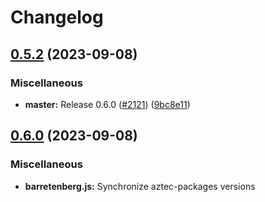 # Changelog

## [0.5.2](https://github.com/AztecProtocol/aztec-packages/compare/barretenberg.js-v0.5.1...barretenberg.js-v0.5.2) (2023-09-08)


### Miscellaneous

* **master:** Release 0.6.0 ([#2121](https://github.com/AztecProtocol/aztec-packages/issues/2121)) ([9bc8e11](https://github.com/AztecProtocol/aztec-packages/commit/9bc8e11ec4598c54d2c8f37c9f1a38ad90148f12))

## [0.6.0](https://github.com/AztecProtocol/aztec-packages/compare/barretenberg.js-v0.5.1...barretenberg.js-v0.6.0) (2023-09-08)


### Miscellaneous

* **barretenberg.js:** Synchronize aztec-packages versions
